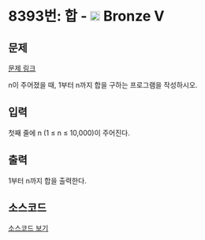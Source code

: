 # 8393번: 합 - <img src="https://static.solved.ac/tier_small/1.svg" style="height:20px" /> Bronze V

<!-- performance -->

<!-- 문제 제출 후 깃허브에 푸시를 했을 때 제출한 코드의 성능이 입력될 공간입니다.-->

<!-- end -->

## 문제

[문제 링크](https://boj.kr/8393)

<p>n이 주어졌을 때, 1부터 n까지 합을 구하는 프로그램을 작성하시오.</p>

## 입력

<p>첫째 줄에 n (1 ≤ n ≤ 10,000)이 주어진다.</p>

## 출력

<p>1부터 n까지 합을 출력한다.</p>

## 소스코드

[소스코드 보기](합.c)